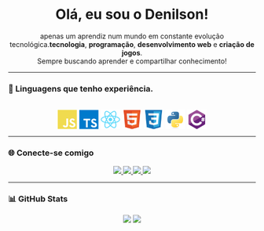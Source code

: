 <h1 align="center">Olá, eu sou o Denilson!</h1>
<p align="center">
  apenas um aprendiz num mundo em constante evolução tecnológica.<strong>tecnologia</strong>, <strong>programação</strong>, <strong>desenvolvimento web</strong> e 
<strong>criação de jogos</strong>.<br>
  Sempre buscando aprender e compartilhar conhecimento!
</p>

---

### 🚀 Linguagens que tenho experiência.

<div align="center" style="display: inline_block"><br>
  <img align="center" alt="Denilson-Js" height="40" width="40" src="https://raw.githubusercontent.com/devicons/devicon/master/icons/javascript/javascript-plain.svg">
  <img align="center" alt="Denilson-Ts" height="40" width="40" src="https://raw.githubusercontent.com/devicons/devicon/master/icons/typescript/typescript-plain.svg">
  <img align="center" alt="Denilson-React" height="40" width="40" src="https://raw.githubusercontent.com/devicons/devicon/master/icons/react/react-original.svg">
  <img align="center" alt="Denilson-HTML" height="40" width="40" src="https://raw.githubusercontent.com/devicons/devicon/master/icons/html5/html5-original.svg">
  <img align="center" alt="Denilson-CSS" height="40" width="40" src="https://raw.githubusercontent.com/devicons/devicon/master/icons/css3/css3-original.svg">
  <img align="center" alt="Denilson-Python" height="40" width="40" src="https://raw.githubusercontent.com/devicons/devicon/master/icons/python/python-original.svg">
  <img align="center" alt="Denilson-Csharp" height="40" width="40" src="https://raw.githubusercontent.com/devicons/devicon/master/icons/csharp/csharp-original.svg">
</div>

---

### 🌐 Conecte-se comigo

<div align="center"> 
  <a href="https://www.youtube.com/@DenilsonValentim-hh7zi" target="_blank">
    <img src="https://img.shields.io/badge/YouTube-FF0000?style=for-the-badge&logo=youtube&logoColor=white">
  </a>
  <a href="https://www.instagram.com/_denilson_valentim" target="_blank">
    <img src="https://img.shields.io/badge/-Instagram-%23E4405F?style=for-the-badge&logo=instagram&logoColor=white">
  </a>
  <a href="mailto:denilsonvalentim218@gmail.com" target="_blank">
    <img src="https://img.shields.io/badge/-Gmail-%23333?style=for-the-badge&logo=gmail&logoColor=white">
  </a>
  <a href="https://www.linkedin.com/in/denilson-valentim-72b46127b" target="_blank">
    <img src="https://img.shields.io/badge/-LinkedIn-%230077B5?style=for-the-badge&logo=linkedin&logoColor=white">
  </a>
</div>

---

### 📊 GitHub Stats

<div align="center">
  <img height="160em" src="https://github-readme-stats.vercel.app/api?username=Denilson1000&show_icons=true&theme=tokyonight"/>
  <img height="160em" src="https://github-readme-stats.vercel.app/api/top-langs/?username=Denilson1000&layout=compact&langs_count=7&theme=tokyonight"/>
</div>
